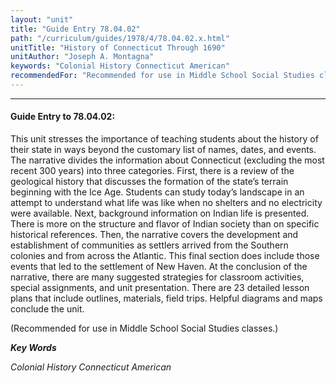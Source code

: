 ```yaml
---
layout: "unit"
title: "Guide Entry 78.04.02"
path: "/curriculum/guides/1978/4/78.04.02.x.html"
unitTitle: "History of Connecticut Through 1690"
unitAuthor: "Joseph A. Montagna"
keywords: "Colonial History Connecticut American"
recommendedFor: "Recommended for use in Middle School Social Studies classes."
---
```

<body>
<hr/>
 <h4>
  Guide Entry to 78.04.02:
 </h4>
 This unit stresses the importance of teaching students about the history of their state in ways beyond the customary list of names, dates, and events.  The narrative divides the information about Connecticut (excluding the most recent 300 years) into three categories.  First, there is a review of the geological history that discusses the formation of the state’s terrain beginning with the Ice Age.  Students can study today’s landscape in an attempt to understand what life was like when no shelters and no electricity were available.  Next, background information on Indian life is presented. There is more on the structure and flavor of Indian society than on specific historical references.  Then, the narrative covers the development and establishment of communities as settlers arrived from the Southern colonies and from across the Atlantic.  This final section does include those events that led to the settlement of New Haven.  At the conclusion of the narrative, there are many suggested strategies for classroom activities, special assignments, and unit presentation.  There are 23 detailed lesson plans that include outlines, materials, field trips.  Helpful diagrams and maps conclude the unit.
 <p>
  (Recommended for use in Middle School Social Studies classes.)
 </p>
<p>
  <b>
   <i>
    Key Words
   </i>
  </b>
  <br/>
 </p>
 <p>
  <i>
   Colonial History Connecticut American
  </i>
 </p>

</body>